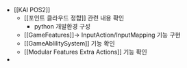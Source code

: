 - [[KAI POS2]]
	- [[포인트 클라우드 정합]] 관련 내용 확인 
		- python 개발환경 구성 
	- [[GameFeatures]]-> InputAction/InputMapping 기능 구현 
	- [[GameAblilitySystem]] 기능 확인 
	- [[Modular Features Extra Actions]] 기능 확인 
- 